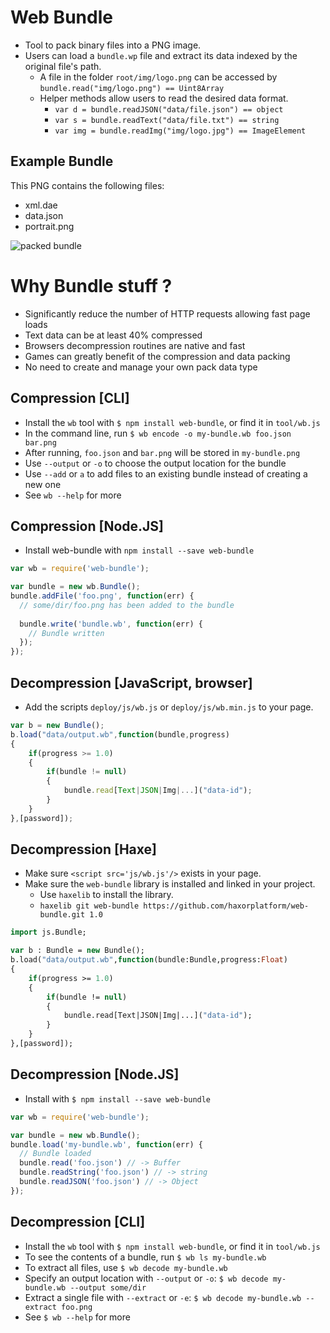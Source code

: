 # Web Bundle

* Tool to pack binary files into a PNG image.
* Users can load a `bundle.wp` file and extract its data indexed by the original file's path.
  * A file in the folder `root/img/logo.png` can be accessed by `bundle.read("img/logo.png") == Uint8Array`
  * Helper methods allow users to read the desired data format.
    * `var d = bundle.readJSON("data/file.json") == object`
	* `var s = bundle.readText("data/file.txt") == string`
	* `var img = bundle.readImg("img/logo.jpg") == ImageElement`

## Example Bundle
This PNG contains the following files:  

* xml.dae
* data.json
* portrait.png  

![packed bundle](https://github.com/haxorplatform/web-bundle/blob/1.0/test/data.wb.png)

# Why Bundle stuff ?

* Significantly reduce the number of HTTP requests allowing fast page loads
* Text data can be at least 40% compressed
* Browsers decompression routines are native and fast
* Games can greatly benefit of the compression and data packing
* No need to create and manage your own pack data type

## Compression [CLI]
* Install the `wb` tool with `$ npm install web-bundle`, or find it in `tool/wb.js`
* In the command line, run `$ wb encode -o my-bundle.wb foo.json bar.png`
* After running, `foo.json` and `bar.png` will be stored in `my-bundle.png`
* Use `--output` or `-o` to choose the output location for the bundle
* Use `--add` or `a` to add files to an existing bundle instead of creating a new one
* See `wb --help` for more

## Compression [Node.JS]
* Install web-bundle with `npm install --save web-bundle`
```javascript
var wb = require('web-bundle');

var bundle = new wb.Bundle();
bundle.addFile('foo.png', function(err) {
  // some/dir/foo.png has been added to the bundle
  
  bundle.write('bundle.wb', function(err) {
    // Bundle written
  });
});
```

## Decompression [JavaScript, browser]
* Add the scripts `deploy/js/wb.js` or `deploy/js/wb.min.js`  to your page. 
```javascript
var b = new Bundle();
b.load("data/output.wb",function(bundle,progress)
{
	if(progress >= 1.0)
	{
		if(bundle != null)
		{
			bundle.read[Text|JSON|Img|...]("data-id");
		}
	}
},[password]);
```

## Decompression [Haxe]
* Make sure `<script src='js/wb.js'/>` exists in your page.
* Make sure the `web-bundle` library is installed and linked in your project.
  * Use `haxelib` to install the library.
  * `haxelib git web-bundle https://github.com/haxorplatform/web-bundle.git 1.0`
	  
```haxe
import js.Bundle;

var b : Bundle = new Bundle();
b.load("data/output.wb",function(bundle:Bundle,progress:Float)
{
	if(progress >= 1.0)
	{
		if(bundle != null)
		{
			bundle.read[Text|JSON|Img|...]("data-id");
		}
	}
},[password]);
```

## Decompression [Node.JS]
* Install with `$ npm install --save web-bundle`
```javascript
var wb = require('web-bundle');

var bundle = new wb.Bundle();
bundle.load('my-bundle.wb', function(err) {
  // Bundle loaded
  bundle.read('foo.json') // -> Buffer
  bundle.readString('foo.json') // -> string
  bundle.readJSON('foo.json') // -> Object
});
```

## Decompression [CLI]
* Install the `wb` tool with `$ npm install web-bundle`, or find it in `tool/wb.js`
* To see the contents of a bundle, run `$ wb ls my-bundle.wb`
* To extract all files, use `$ wb decode my-bundle.wb`
* Specify an output location with `--output` or `-o`: `$ wb decode my-bundle.wb --output some/dir`
* Extract a single file with `--extract` or `-e`: `$ wb decode my-bundle.wb --extract foo.png`
* See `$ wb --help` for more
